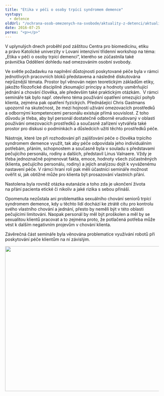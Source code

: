 ```yaml
---
title: "Etika v péči o osoby trpící syndromem demence"
vystupy:
  - detence
oldUrl: "/ochrana-osob-omezenych-na-svobode/aktuality-z-detenci/aktuality-z-detenci-2016/etika-v-peci-o-osoby-trpici-syndromem-demence/"
date: 2016-07-25
perex: "<p></p>"
---
```


<!-- imported from the old website -->

<p>V uplynulých dnech proběhl pod záštitou Centra pro biomedicínu, etiku a právo Katolické univerzity v Lovani intenzivní třídenní workshop na téma:  „Etika v péči o osoby trpící demencí“, kterého se zúčastnila také právnička Oddělení dohledu nad omezováním osobní svobody. </p> <p>Ve světle požadavku na naplnění důstojnosti poskytované péče byla v rámci jednotlivých pracovních bloků představena a následně diskutována nejrůznější témata. Prostor byl věnován nejen teoretickým základům etiky, jakožto filozofické disciplíně zkoumající principy a hodnoty usměrňující jednání a chování člověka, ale především také praktickým otázkám.  V rámci semináře tak bylo např. otevřeno téma používání opatření omezující pohyb klienta, zejména pak opatření fyzických. Přednášející Chris Gastmans upozornil na skutečnost, že mezi hojností užívání omezovacích prostředků a odbornými kompetencemi personálu existuje přímá souvislost. Z toho důvodu je třeba, aby byl personál dostatečně odborně erudovaný v oblasti používání omezovacích prostředků a současně zařízení vytvářela také prostor pro diskusi o podmínkách a důsledcích užití těchto prostředků péče. </p> <p>Nástroje, které lze při rozhodování při zajišťování péče o člověka trpícího syndromem demence využít, tak aby péče odpovídala jeho individuálním potřebám, přáním, schopnostem a současně byla v souladu s představami pečujícího personálu, rodiny a dalších, představil Linus Valnaere. Vždy je třeba jednoznačně pojmenovat fakta, emoce, hodnoty všech zúčastněných (klienta, pečujícího personálu, rodiny) a jejich analýzou dojít k vyváženému nastavení péče. V rámci hraní rolí pak měli účastníci semináře možnost ověřit si, jak obtížné může pro klienta být prosazování vlastních přání.</p> <p>Nastolena byla rovněž otázka eutanázie a toho zda je ukončení života na přání pacienta etické či nikoliv a jaké rizika s sebou přináší.</p> <p>Opomenuta nezůstala ani problematika sexuálního chování seniorů trpící syndromem demence, kdy u těchto lidí dochází ke ztrátě citu pro kontrolu svého vlastního chování a jednání, přesto by neměli být v této oblasti pečujícími limitováni. Naopak personál by měl být proškolen a měl by se sexualitou klientů pracovat a to zejména proto, že potlačená potřeba může vést k dalším negativním projevům v chování klienta.</p><p> Závěrečná část semináře byla věnována problematice využívání robotů při poskytování péče klientům na ní závislým.</p><p><img src="/uploads-import/uploads/RTEmagicC_lovan.jpg.jpg" width="632" height="474" alt="" /></p>
